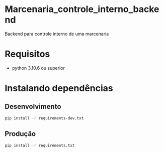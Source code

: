 # Marcenaria_controle_interno_backend
Backend para controle interno de uma marcenaria

# Requisitos

- python 3.10.6 ou superior

# Instalando dependências

## Desenvolvimento

```bash
pip install -r requirements-dev.txt
```

## Produção

```bash 
pip install -r requirements.txt
```